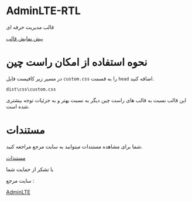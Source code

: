 # AdminLTE-RTL
قالب مدیریت حرفه ای 
 
 [پیش نمایش قالب](https://adminlte.io/themes/dev/AdminLTE/index3.html)


# نحوه استفاده از امکان راست چین 

در مسیر زیر کافیست فایل `custom.css` را به قسمت `head` اضافه کنید.

``dist\css\custom.css``

این قالب نسبت به قالب های راست چین دیگر به نسبت بهتر و به جزئیات توجه بیشتری شده است.

# مستندات

شما برای مشاهده مستندات میتوانید به سایت مرجع مراجعه کنید.

 [مستندات](https://adminlte.io/docs/2.4/installation)

با تشکر از حمایت شما 

سایت مرجع : 

[AdminLTE](https://adminlte.io/)

